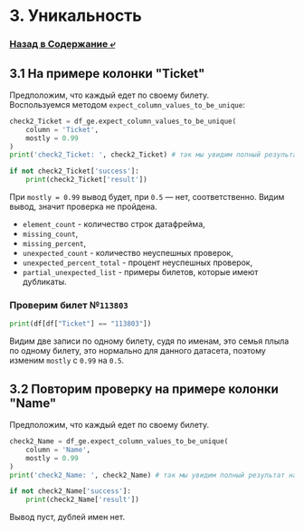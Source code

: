 # 3. Уникальность

### [Назад в Содержание ⤶](/data/gx.md)

## 3.1 На примере колонки "Ticket"
Предположим, что каждый едет по своему билету.  
Воспользуемся методом `expect_column_values_to_be_unique`:

```python
check2_Ticket = df_ge.expect_column_values_to_be_unique(
    column = 'Ticket',
    mostly = 0.99
)
print('check2_Ticket: ', check2_Ticket) # так мы увидим полный результат нашей проверки
```



```python
if not check2_Ticket['success']:
    print(check2_Ticket['result'])
```
    
При `mostly = 0.99` вывод будет, при `0.5` — нет, соответственно.
Видим вывод, значит проверка не пройдена.

- `element_count` - количество строк датафрейма,
- `missing_count`,
- `missing_percent`,
- `unexpected_count` - количество неуспешных проверок,
- `unexpected_percent_total` - процент неуспешных проверок,
- `partial_unexpected_list` - примеры билетов, которые имеют дубликаты.

### Проверим билет №`113803`

```python
print(df[df["Ticket"] == "113803"])
```



Видим две записи по одному билету, судя по именам, это семья плыла по одному билету, это нормально для данного датасета, 
поэтому изменим `mostly` с `0.99` на `0.5`.


## 3.2 Повторим проверку на примере колонки "Name"
Предположим, что каждый едет по своему билету.

```python
check2_Name = df_ge.expect_column_values_to_be_unique(
    column = 'Name',
    mostly = 0.99
)
print('check2_Name: ', check2_Name) # так мы увидим полный результат нашей проверки
```



```python
if not check2_Name['success']:
    print(check2_Name['result'])
```

Вывод пуст, дублей имен нет.